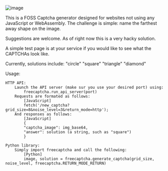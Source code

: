 ![image](https://github.com/user-attachments/assets/04911a25-54ec-47a1-ad75-688a49f1dc2e)


This is a FOSS Captcha generator designed for websites not using any JavaScript or WebAssembly.
The challenge is simple: name the farthest away shape on the image.

Suggestions are welcome. As of right now this is a very hacky solution.

A simple test page is at your service if you would like to see what the CAPTCHAs look like.

Currently, solutions include:
    "circle"
    "square"
    "triangle"
    "diamond"

Usage:

    HTTP API:
        Launch the API server (make sur you use your desired port) using:
            freecaptcha.run_api_server(port)
        Requests are formated as follows:
            [JavaScript]
            fetch('/new_captcha?grid_size=8&noise_level=3&return_mode=http');
        And responses as follows:
            [JavaScript]
            {
            "captcha_image": img_base64,
            "answer": solution (a string, such as "square")
            }
    
    Python library:
        Simply import freecaptcha and call the following:
            [Python]
            image, solution = freecaptcha.generate_captcha(grid_size, noise_level, freecaptcha.RETURN_MODE_RETURN)

